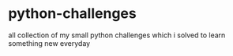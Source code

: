 # python-challenges
all collection of my small python challenges which i solved to learn something new everyday
